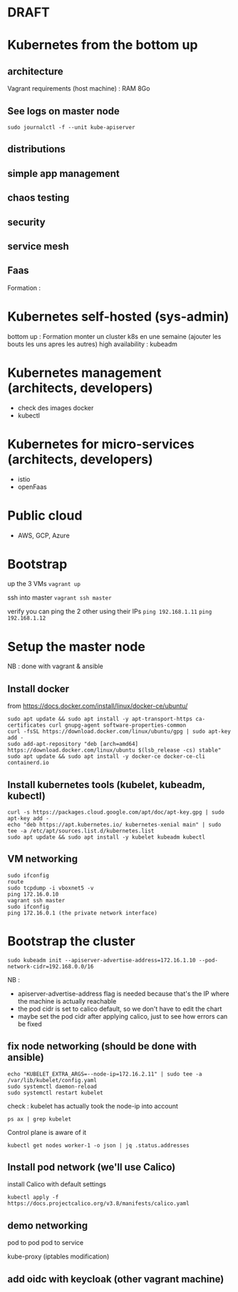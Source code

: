 # DRAFT

# Kubernetes from the bottom up

## architecture
Vagrant requirements (host machine) : RAM 8Go

## See logs on master node
```
sudo journalctl -f --unit kube-apiserver
```

## distributions
## simple app management
## chaos testing
## security
## service mesh
## Faas


Formation :

# Kubernetes self-hosted (sys-admin)
bottom up : Formation monter un cluster k8s en une semaine (ajouter les bouts les uns apres les autres)
high availability : kubeadm

# Kubernetes management (architects, developers)
- check des images docker
- kubectl

# Kubernetes for micro-services (architects, developers)
- istio
- openFaas

# Public cloud
- AWS, GCP, Azure


# Bootstrap
up the 3 VMs ```vagrant up```

ssh into master ```vagrant ssh master```

verify you can ping the 2 other using their IPs ```ping 192.168.1.11``` ```ping 192.168.1.12```

# Setup the master node
NB : done with vagrant & ansible

## Install docker
from https://docs.docker.com/install/linux/docker-ce/ubuntu/
```
sudo apt update && sudo apt install -y apt-transport-https ca-certificates curl gnupg-agent software-properties-common
curl -fsSL https://download.docker.com/linux/ubuntu/gpg | sudo apt-key add -
sudo add-apt-repository "deb [arch=amd64] https://download.docker.com/linux/ubuntu $(lsb_release -cs) stable"
sudo apt update && sudo apt install -y docker-ce docker-ce-cli containerd.io
```

## Install kubernetes tools (kubelet, kubeadm, kubectl)

```
curl -s https://packages.cloud.google.com/apt/doc/apt-key.gpg | sudo apt-key add -
echo "deb https://apt.kubernetes.io/ kubernetes-xenial main" | sudo tee -a /etc/apt/sources.list.d/kubernetes.list
sudo apt update && sudo apt install -y kubelet kubeadm kubectl
```

## VM networking

```
sudo ifconfig
route
sudo tcpdump -i vboxnet5 -v
ping 172.16.0.10
vagrant ssh master
sudo ifconfig
ping 172.16.0.1 (the private network interface)
```

# Bootstrap the cluster

```
sudo kubeadm init --apiserver-advertise-address=172.16.1.10 --pod-network-cidr=192.168.0.0/16
```

NB : 
- apiserver-advertise-address flag is needed because that's the IP where the machine is actually reachable
- the pod cidr is set to calico default, so we don't have to edit the chart
- maybe set the pod cidr after applying calico, just to see how errors can be fixed

## fix node networking (should be done with ansible)
```
echo "KUBELET_EXTRA_ARGS=--node-ip=172.16.2.11" | sudo tee -a /var/lib/kubelet/config.yaml
sudo systemctl daemon-reload
sudo systemctl restart kubelet
```

check :
kubelet has actually took the node-ip into account
```
ps ax | grep kubelet
```

Control plane is aware of it
```
kubectl get nodes worker-1 -o json | jq .status.addresses
```

## Install pod network (we'll use Calico)
install Calico with default settings
```
kubectl apply -f https://docs.projectcalico.org/v3.8/manifests/calico.yaml
```

## demo networking
pod to pod
pod to service

kube-proxy (iptables modification)

## add oidc with keycloak (other vagrant machine)

